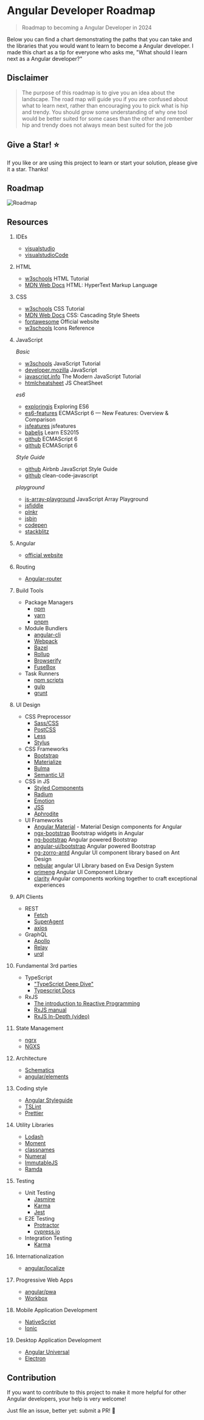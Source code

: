 # Angular Developer Roadmap

> Roadmap to becoming a Angular Developer in 2024

Below you can find a chart demonstrating the paths that you can take and the libraries that you would want to learn to become a Angular developer. I made this chart as a tip for everyone who asks me, "What should I learn next as a Angular developer?"

## Disclaimer

> The purpose of this roadmap is to give you an idea about the landscape. The road map will guide you if you are confused about what to learn next, rather than encouraging you to pick what is hip and trendy. You should grow some understanding of why one tool would be better suited for some cases than the other and remember hip and trendy does not always mean best suited for the job

## Give a Star! :star:

If you like or are using this project to learn or start your solution, please give it a star. Thanks!

## Roadmap

![Roadmap](./images/angular-developer-roadmap.png)

## Resources

1. IDEs

   - [visualstudio](https://visualstudio.microsoft.com/downloads/)
   - [visualstudioCode](https://code.visualstudio.com/Download)

2. HTML

   - [w3schools](https://www.w3schools.com/html/) HTML Tutorial
   - [MDN Web Docs](https://developer.mozilla.org/en-US/docs/Web/HTML) HTML: HyperText Markup Language

3. CSS

   - [w3schools](https://www.w3schools.com/css/) CSS Tutorial
   - [MDN Web Docs](https://developer.mozilla.org/en-US/docs/Web/CSS) CSS: Cascading Style Sheets
   - [fontawesome](https://fontawesome.com/) Official website
   - [w3schools](https://www.w3schools.com/icons/icons_reference.asp) Icons Reference

4. JavaScript

   _Basic_

   - [w3schools](https://www.w3schools.com/js/default.asp) JavaScript Tutorial
   - [developer.mozilla](https://developer.mozilla.org/en-US/docs/Web/JavaScript) JavaScript
   - [javascript.info](https://javascript.info/) The Modern JavaScript Tutorial
   - [htmlcheatsheet](https://htmlcheatsheet.com/js/) JS CheatSheet

   _es6_

   - [exploringjs](https://exploringjs.com/es6/index.html) Exploring ES6
   - [es6-features](http://es6-features.org/#Constants) ECMAScript 6 — New Features: Overview & Comparison
   - [jsfeatures](https://jsfeatures.in) jsfeatures
   - [babeljs](https://babeljs.io/docs/en/learn) Learn ES2015
   - [github](https://github.com/lukehoban/es6features) ECMAScript 6
   - [github](https://github.com/sudheerj/ECMAScript-features) ECMAScript 6

   _Style Guide_

   - [github](https://github.com/airbnb/javascript) Airbnb JavaScript Style Guide
   - [github](https://github.com/ryanmcdermott/clean-code-javascript) clean-code-javascript

   _playground_

   - [js-array-playground](https://js-array-playground.firebaseapp.com/) JavaScript Array Playground
   - [jsfiddle](https://jsfiddle.net/)
   - [plnkr](https://plnkr.co/)
   - [jsbin](https://jsbin.com/?html,output)
   - [codepen](https://codepen.io/pen/)
   - [stackblitz](https://stackblitz.com/)

5. Angular

   - [official website](https://angular.io/)

6. Routing

   - [Angular-router](https://angular.io/guide/router)

7. Build Tools

   - Package Managers
     - [npm](https://www.npmjs.com/)
     - [yarn](https://yarnpkg.com/lang/en/)
     - [pnpm](https://pnpm.js.org/)
   - Module Bundlers
     - [angular-cli](https://angular.io/cli)
     - [Webpack](https://webpack.js.org/)
     - [Bazel](https://bazel.build/)
     - [Rollup](https://rollupjs.org/guide/en)
     - [Browserify](http://browserify.org/)
     - [FuseBox](https://fuse-box.org/)
   - Task Runners
     - [npm scripts](https://docs.npmjs.com/misc/scripts)
     - [gulp](https://gulpjs.com/)
     - [grunt](https://gruntjs.com/)

8. UI Design

   - CSS Preprocessor
     - [Sass/CSS](https://sass-lang.com/)
     - [PostCSS](https://postcss.org/)
     - [Less](http://lesscss.org/)
     - [Stylus](http://stylus-lang.com/)
   - CSS Frameworks
     - [Bootstrap](https://getbootstrap.com/)
     - [Materialize](https://materializecss.com/)
     - [Bulma](https://bulma.io/)
     - [Semantic UI](https://semantic-ui.com/)
   - CSS in JS
     - [Styled Components](https://www.styled-components.com/)
     - [Radium](https://formidable.com/open-source/radium/)
     - [Emotion](https://emotion.sh/)
     - [JSS](http://cssinjs.org/)
     - [Aphrodite](https://github.com/Khan/aphrodite)
   - UI Frameworks
     - [Angular Material](https://material.angular.io/) - Material Design components for Angular
     - [ngx-bootstrap](https://github.com/valor-software/ngx-bootstrap) Bootstrap widgets in Angular
     - [ng-bootstrap](https://github.com/ng-bootstrap/ng-bootstrap) Angular powered Bootstrap
     - [angular-ui/bootstrap](https://github.com/angular-ui/bootstrap) Angular powered Bootstrap
     - [ng-zorro-antd](https://ng.ant.design/docs/introduce/en) Angular UI component library based on Ant Design
     - [nebular](https://github.com/akveo/nebular) angular UI Library based on Eva Design System
     - [primeng](https://github.com/primefaces/primeng) Angular UI Component Library
     - [clarity](https://github.com/vmware/clarity) Angular components working together to craft exceptional experiences

9. API Clients

   - REST
     - [Fetch](https://developer.mozilla.org/en-US/docs/Web/API/Fetch_API)
     - [SuperAgent](https://visionmedia.github.io/superagent/)
     - [axios](https://github.com/axios/axios)
   - GraphQL
     - [Apollo](https://apollo-angular.com/docs/)
     - [Relay](https://facebook.github.io/relay/)
     - [urql](https://github.com/FormidableLabs/urql)

10. Fundamental 3rd parties

    - TypeScript
      - ["TypeScript Deep Dive"](https://github.com/basarat/typescript-book)
      - [Typescript Docs](https://www.typescriptlang.org/docs/)
    - RxJS
      - [The introduction to Reactive Programming](https://gist.github.com/staltz/868e7e9bc2a7b8c1f754)
      - [RxJS manual](http://reactivex.io/rxjs/manual/overview.html#introduction)
      - [RxJS In-Depth (video)](https://www.youtube.com/watch?v=KOOT7BArVHQ)

11. State Management

    - [ngrx](https://ngrx.io/)
    - [NGXS](https://ngxs.gitbook.io/ngxs/)

12. Architecture

    - [Schematics](https://www.npmjs.com/package/@angular-devkit/schematics)
    - [angular/elements](https://angular.io/guide/elements)

13. Coding style

    - [Angular Styleguide](https://angular.io/guide/styleguide)
    - [TSLint](https://palantir.github.io/tslint/)
    - [Prettier](https://prettier.io/)

14. Utility Libraries

    - [Lodash](https://lodash.com/)
    - [Moment](https://momentjs.com/)
    - [classnames](https://github.com/JedWatson/classnames)
    - [Numeral](http://numeraljs.com/)
    - [ImmutableJS](https://facebook.github.io/immutable-js/)
    - [Ramda](https://ramdajs.com/)

15. Testing

    - Unit Testing
      - [Jasmine](https://jasmine.github.io/)
      - [Karma](http://karma-runner.github.io/2.0/index.html)
      - [Jest](http://jestjs.io/)
    - E2E Testing
      - [Protractor](https://www.protractortest.org/#/)
      - [cypress.io](https://www.cypress.io/)
    - Integration Testing
      - [Karma](https://karma-runner.github.io/)

16. Internationalization

    - [angular/localize](https://angular.io/guide/i18n)

17. Progressive Web Apps

    - [angular/pwa](https://angular.io/guide/service-worker-getting-started)
    - [Workbox](https://developers.google.com/web/tools/workbox/)

18. Mobile Application Development

    - [NativeScript](https://www.nativescript.org/)
    - [Ionic](https://ionicframework.com/)

19. Desktop Application Development

    - [Angular Universal](https://universal.angular.io/)
    - [Electron](https://electronjs.org/)

## Contribution

If you want to contribute to this project to make it more helpful for other Angular developers, your help is very welcome!

Just file an issue, better yet: submit a PR! 🙂
